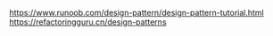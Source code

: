 https://www.runoob.com/design-pattern/design-pattern-tutorial.html
https://refactoringguru.cn/design-patterns

